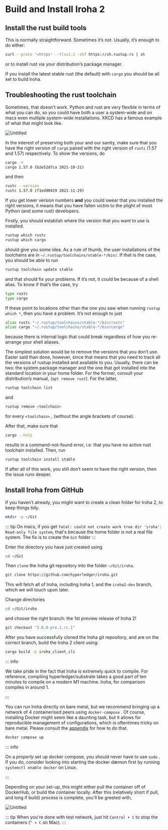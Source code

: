 # Build and Install Iroha 2

## Install the rust build tools

This is normally straightforward. Sometimes it’s not.
Usually, it’s enough to do either:

```bash
curl --proto '=https' --tlsv1.2 -sSf https://sh.rustup.rs | sh
```

or to install rust via your distribution’s package manager.

If you install the latest stable rust (the default) with `cargo` you should be all set to build Iroha.

## Troubleshooting the rust toolchain

Sometimes, that doesn’t work. Python and rust are very flexible in terms of what you can do, so you could have both a user a system-wide and on macs even multiple system-wide installations. XKCD has a famous example of what that might look like.

<!-- Please rename file and add an appropriate label to it -->

<div class="flex justify-center">

![Untitled](/img/install-troubles.png)

</div>

In the interest of preserving both your and our sanity, make sure that you have the right version of `cargo` paired with the right version of `rustc` (1.57 and 1.57) respectively. To show the versions, do

```bash
cargo -V
cargo 1.57.0 (b2e52d7ca 2021-10-21)
```

and then

```bash
rustc --version
rustc 1.57.0 (f1edd0429 2021-11-29)
```

If you get lower version numbers **and** you could swear that you installed the right versions, it means that you have fallen victim to the plight of most Python (and some rust) developers.

Firstly, you should establish where the version that you want to use is installed.

```bash
rustup which rustc
rustup which cargo
```

should give you some idea. As a rule of thumb, the user installations of the toolchains are in `~/.rustup/toolchains/stable-*/bin/`. If that is the case, you should be able to run

```bash
rustup toolchain update stable
```

and that should fix your problems. If it’s not, it could be because of a shell alias. To know if that’s the case, try

```bash
type rustc
type cargo
```

If these point to locations other than the one you saw when running `rustup which *`, then you have a problem. It’s not enough to just

```bash
alias rustc "~/.rustup/toolchains/stable-*/bin/rustc"
alias cargo "~/.rustup/toolchains/stable-*/bin/cargo"
```

because there is internal logic that could break regardless of how you re-arrange your shell aliases.

The simplest solution would be to remove the versions that you don’t use. Easier said than done, however, since that means that you need to track all the versions of rustup installed and available to you. Usually, there can be two: the system package manager and the one that got installed into the standard location in your home folder. For the former, consult your distribution’s manual, (`apt remove rust`). For the latter,

```bash
rustup toolchain list
```

and

```bash
rustup remove <toolchain>
```

for every `<toolchain>` , (without the angle brackets of course).

After that, make sure that

```bash
cargo --help
```

results in a command-not-found error, i.e. that you have no active rust toolchain installed. Then, run

```bash
rustup toolchain install stable
```

If after all of this work, you still don’t seem to have the right version, then the issue runs deeper.

## Install Iroha from GitHub

If you haven't already, you might want to create a clean folder for Iroha 2, to keep things tidy.

```bash
mkdir -p ~/Git
```

::: tip
On macs, if you get `fatal: could not create work tree dir 'iroha': Read-only file system`, that's because the home folder is not a real file system. The fix is to create the `Git` folder
:::

Enter the directory you have just created using

```bash
cd ~/Git
```

Then `clone` the Iroha git repository into the folder `~/Git/iroha`.

```bash
git clone https://github.com/hyperledger/iroha.git
```

This will fetch all of Iroha, including Iroha 1, and the `iroha2-dev` branch, which we will touch upon later.

Change directories

```bash
cd ~/Git/iroha
```

and choose the right branch: the 1st preview release of Iroha 2!

```bash
git checkout "2.0.0-pre.1.rc.1"
```

After you have successfully cloned the Iroha git repository, and are on the correct branch, build the Iroha 2 client using:

```bash
cargo build -p iroha_client_cli
```

::: info

We take pride in the fact that Iroha is extremely quick to compile. For reference, compiling hyperledger/substrate takes a good part of ten minutes to compile on a modern M1 machine. Iroha, for comparison compiles in around 1.

:::

You can run Iroha directly on bare metal, but we recommend bringing up a network of 4 containerised peers using `docker-compose` . Of course, installing Docker might seem like a daunting task, but it allows for reproducible management of configurations, which is oftentimes tricky on bare metal. Please consult the [appendix](/guide/appendix) for how to do that.

```bash
docker compose up
```

::: info

On a _properly_ set up docker compose, you should never have to use `sudo` . If you do, consider looking into starting the docker dæmon first by running `systemctl enable docker` on Linux.

:::

Depending on your set-up, this might either pull the container off of DockerHub, or build the container locally. After this (relatively short if pull, and long if build) process is complete, you'll be greeted with,

<!-- Please rename file and add an appropriate label to it -->
<!-- TODO maybe use ASCIINEMA here? -->

![Untitled](/img/install-cli.png)

::: tip
When you're done with test network, just hit `Control + C` to stop the containers (`^ + C` on Mac).
:::
